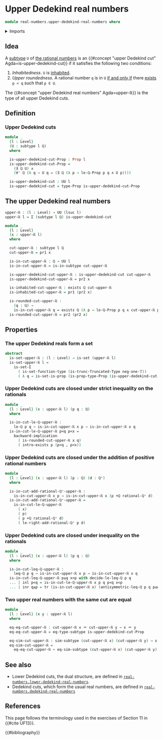 # Upper Dedekind real numbers

```agda
module real-numbers.upper-dedekind-real-numbers where
```

<details><summary>Imports</summary>

```agda
open import elementary-number-theory.addition-rational-numbers
open import elementary-number-theory.inequality-rational-numbers
open import elementary-number-theory.positive-rational-numbers
open import elementary-number-theory.rational-numbers
open import elementary-number-theory.strict-inequality-rational-numbers

open import foundation.conjunction
open import foundation.coproduct-types
open import foundation.dependent-pair-types
open import foundation.existential-quantification
open import foundation.function-types
open import foundation.identity-types
open import foundation.logical-equivalences
open import foundation.powersets
open import foundation.propositions
open import foundation.sets
open import foundation.subtypes
open import foundation.transport-along-identifications
open import foundation.truncated-types
open import foundation.truncation-levels
open import foundation.universal-quantification
open import foundation.universe-levels
```

</details>

## Idea

A [subtype](foundation-core.subtypes.md) `U` of
[the rational numbers](elementary-number-theory.rational-numbers.md) is an
{{#concept "upper Dedekind cut" Agda=is-upper-dedekind-cut}} if it satisfies the
following two conditions:

1. _Inhabitedness_. `U` is [inhabited](foundation.inhabited-subtypes.md).
2. _Upper roundedness_. A rational number `q` is in `U`
   [if and only if](foundation.logical-equivalences.md) there
   [exists](foundation.existential-quantification.md) `p < q` such that `p ∈ U`.

The {{#concept "upper Dedekind real numbers" Agda=upper-ℝ}} is the type of all
upper Dedekind cuts.

## Definition

### Upper Dedekind cuts

```agda
module _
  {l : Level}
  (U : subtype l ℚ)
  where

  is-upper-dedekind-cut-Prop : Prop l
  is-upper-dedekind-cut-Prop =
    (∃ ℚ U) ∧
    (∀' ℚ (λ q → U q ⇔ (∃ ℚ (λ p → le-ℚ-Prop p q ∧ U p))))

  is-upper-dedekind-cut : UU l
  is-upper-dedekind-cut = type-Prop is-upper-dedekind-cut-Prop
```

## The upper Dedekind real numbers

```agda
upper-ℝ : (l : Level) → UU (lsuc l)
upper-ℝ l = Σ (subtype l ℚ) is-upper-dedekind-cut

module _
  {l : Level}
  (x : upper-ℝ l)
  where

  cut-upper-ℝ : subtype l ℚ
  cut-upper-ℝ = pr1 x

  is-in-cut-upper-ℝ : ℚ → UU l
  is-in-cut-upper-ℝ = is-in-subtype cut-upper-ℝ

  is-upper-dedekind-cut-upper-ℝ : is-upper-dedekind-cut cut-upper-ℝ
  is-upper-dedekind-cut-upper-ℝ = pr2 x

  is-inhabited-cut-upper-ℝ : exists ℚ cut-upper-ℝ
  is-inhabited-cut-upper-ℝ = pr1 (pr2 x)

  is-rounded-cut-upper-ℝ :
    (q : ℚ) →
    is-in-cut-upper-ℝ q ↔ exists ℚ (λ p → le-ℚ-Prop p q ∧ cut-upper-ℝ p)
  is-rounded-cut-upper-ℝ = pr2 (pr2 x)
```

## Properties

### The upper Dedekind reals form a set

```agda
abstract
  is-set-upper-ℝ : (l : Level) → is-set (upper-ℝ l)
  is-set-upper-ℝ l =
    is-set-Σ
      ( is-set-function-type (is-trunc-Truncated-Type neg-one-𝕋))
      ( λ q → is-set-is-prop (is-prop-type-Prop (is-upper-dedekind-cut-Prop q)))
```

### Upper Dedekind cuts are closed under strict inequality on the rationals

```agda
module _
  {l : Level} (x : upper-ℝ l) (p q : ℚ)
  where

  is-in-cut-le-ℚ-upper-ℝ :
    le-ℚ p q → is-in-cut-upper-ℝ x p → is-in-cut-upper-ℝ x q
  is-in-cut-le-ℚ-upper-ℝ p<q p<x =
    backward-implication
      ( is-rounded-cut-upper-ℝ x q)
      ( intro-exists p (p<q , p<x))
```

### Upper Dedekind cuts are closed under the addition of positive rational numbers

```agda
module _
  {l : Level} (x : upper-ℝ l) (p : ℚ) (d : ℚ⁺)
  where

  is-in-cut-add-rational-ℚ⁺-upper-ℝ :
    is-in-cut-upper-ℝ x p → is-in-cut-upper-ℝ x (p +ℚ rational-ℚ⁺ d)
  is-in-cut-add-rational-ℚ⁺-upper-ℝ =
    is-in-cut-le-ℚ-upper-ℝ
      ( x)
      ( p)
      ( p +ℚ rational-ℚ⁺ d)
      ( le-right-add-rational-ℚ⁺ p d)
```

### Upper Dedekind cuts are closed under inequality on the rationals

```agda
module _
  {l : Level} (x : upper-ℝ l) (p q : ℚ)
  where

  is-in-cut-leq-ℚ-upper-ℝ :
    leq-ℚ p q → is-in-cut-upper-ℝ x p → is-in-cut-upper-ℝ x q
  is-in-cut-leq-ℚ-upper-ℝ p≤q x<p with decide-le-leq-ℚ p q
  ... | inl p<q = is-in-cut-le-ℚ-upper-ℝ x p q p<q x<p
  ... | inr q≤p = tr (is-in-cut-upper-ℝ x) (antisymmetric-leq-ℚ p q p≤q q≤p) x<p
```

### Two upper real numbers with the same cut are equal

```agda
module _
  {l : Level} (x y : upper-ℝ l)
  where

  eq-eq-cut-upper-ℝ : cut-upper-ℝ x ＝ cut-upper-ℝ y → x ＝ y
  eq-eq-cut-upper-ℝ = eq-type-subtype is-upper-dedekind-cut-Prop

  eq-sim-cut-upper-ℝ : sim-subtype (cut-upper-ℝ x) (cut-upper-ℝ y) → x ＝ y
  eq-sim-cut-upper-ℝ =
    eq-eq-cut-upper-ℝ ∘ eq-sim-subtype (cut-upper-ℝ x) (cut-upper-ℝ y)
```

## See also

- Lower Dedekind cuts, the dual structure, are defined in
  [`real-numbers.lower-dedekind-real-numbers`](real-numbers.lower-dedekind-real-numbers.md).
- Dedekind cuts, which form the usual real numbers, are defined in
  [`real-numbers.dedekind-real-numbers`](real-numbers.dedekind-real-numbers.md)

## References

This page follows the terminology used in the exercises of Section 11 in
{{#cite UF13}}.

{{#bibliography}}
